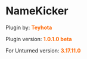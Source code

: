 <h1 style="text-align: left">NameKicker</h1>
<p style="text-align: left">Plugin by: <span style="color: #ff6600"><strong>Teyhota</strong></span></p>
<p style="text-align: left">Plugin version: <span style="color: #ff6600"><strong>1.0.1.0 beta</strong></span></p>
<p style="text-align: left">For Unturned version: <span style="color: #ff6600"><strong>3.17.11.0</strong></span></p>
